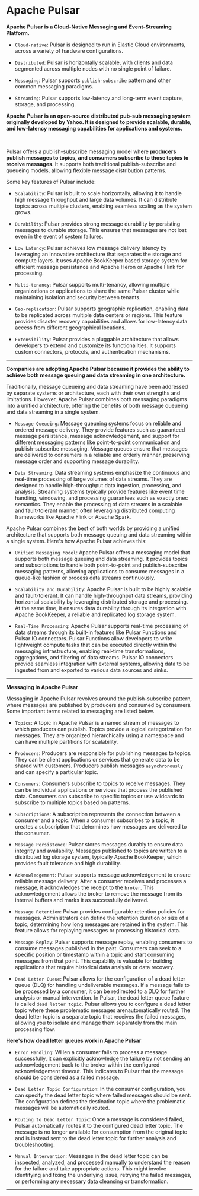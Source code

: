 # Apache Pulsar

**Apache Pulsar is a Cloud-Native Messaging and Event-Streaming Platform.**

- `Cloud-native`: Pulsar is designed to run in Elastic Cloud environments, across a variety of hardware configurations.

- `Distributed`: Pulsar is horizontally scalable, with clients and data segmented across multiple nodes with no single point of failure.

- `Messaging`: Pulsar supports `publish-subscribe` pattern and other common messaging paradigms.

- `Streaming`: Pulsar supports low-latency and long-term event capture, storage, and processing.

**Apache Pulsar is an open-source distributed pub-sub messaging system originally developed by Yahoo. It is designed to provide scalable, durable, and low-latency messaging capabilities for applications and systems.**

<br/>

Pulsar offers a publish-subscribe messaging model where **producers publish messages to topics, and consumers subscribe to those topics to receive messages**. It supports both traditional publish-subscribe and queueing models, allowing flexible message distribution patterns.

<p>Some key features of Pulsar include:</p>

- `Scalability`: Pulsar is built to scale horizontally, allowing it to handle high message throughput and large data volumes. It can distribute topics across multiple clusters, enabling seamless scaling as the system grows.

- `Durability`: Pulsar provides strong message durability by persisting messages to durable storage. This ensures that messages are not lost even in the event of system failures.

- `Low Latency`: Pulsar achieves low message delivery latency by leveraging an innovative architecture that separates the storage and compute layers. It uses Apache BookKeeper based storage system for efficient message persistance and Apache Heron or Apache Flink for processing.

- `Multi-tenancy`: Pulsar supports multi-tenancy, allowing multiple organizations or applications to share the same Pulsar cluster while maintaining isolation and security between tenants.

- `Geo-replication`: Pulsar supports geographic replication, enabling data to be replicated across multiple data centers or regions. This feature provides disaster recovery capabilities and allows for low-latency data access from different geographical locations.

- `Extensibility`: Pulsar provides a pluggable architecture that allows developers to extend and customize its functionalities. It supports custom connectors, protocols, and authentication mechanisms.

---

**Companies are adopting Apache Pulsar because it provides the ability to achieve both message queuing and data streaming in one architecture.**

<p>Traditionally, message queueing and data streaming have been addressed by separate systems or architecture, each with their own strengths and limitations. However, Apache Pulsar combines both messaging paradigms into a unified architecture, offering the benefits of both message queueing and data streaming in a single system.</p>

- `Message Queueing`: Message queueing systems focus on reliable and ordered message delivery. They provide features such as guaranteed message persistance, message acknowledgement, and support for different messaging patterns like point-to-point communication and publish-subscribe messaging. Message queues ensure that messages are delivered to consumers in a reliable and orderly manner, preserving message order and supporting message durability.

- `Data Streaming`: Data streaming systems emphasize the continuous and real-time processing of large volumes of data streams. They are designed to handle high-throughput data ingestion, processing, and analysis. Streaming systems typically provide features like event time handling, windowing, and processing guarantees such as exactly onec semantics. They enable the processing of data streams in a scalable and fault-tolerant manner, often leveraging distributed computing frameworks like Apache Flink or Apache Spark.

<p>Apache Pulsar combines the best of both worlds by providing a unified architecture that supports both message queuing and data streaming within a single system. Here's how Apache Pulsar achieves this:</p>

- `Unified Messaging Model`: Apache Pulsar offers a messaging model that supports both message queuing and data streaming. It provides topics and subscriptions to handle both point-to-point and publish-subscribe messaging patterns, allowing applications to consume messages in a queue-like fashion or process data streams continuously.

- `Scalability and Durability`: Apache Pulsar is built to be highly scalable and fault-tolerant. It can handle high-throughput data streams, providing horizontal scalability by leveraging distributed storage and processing. At the same time, it ensures data durability through its integration with Apache BookKeeper, a reliable and replicated log storage system.

- `Real-Time Processing`: Apache Pulsar supports real-time processing of data streams through its built-in features like Pulsar Functions and Pulsar IO connectors. Pulsar Functions allow developers to write lightweight compute tasks that can be executed directly within the messaging infrastructure, enabling real-time transformations, aggregations, and filtering of data streams. Pulsar IO connectors provide seamless integration with external systems, allowing data to be ingested from and exported to various data sources and sinks.

---

**Messaging in Apache Pulsar**

<p>Messaging in Apache Pulsar revolves around the publish-subscribe pattern, where messages are published by producers and consumed by consumers. Some important terms related to messaging are listed below.</p>

- `Topics`: A topic in Apache Pulsar is a named stream of messages to which producers can publish. Topics provide a logical categorization for messages. They are organized hierarchically using a namespace and can have multiple partitions for scalability.

- `Producers`: Producers are responsible for publishing messages to topics. They can be client applications or services that generate data to be shared with customers. Producers publish messages `asynchronously` and can specify a particular topic.

- `Consumers`: Consumers subscribe to topics to receive messages. They can be individual applications or services that process the published data. Consumers can subscribe to specific topics or use wildcards to subscribe to multiple topics based on patterns.

- `Subscriptions`: A subscription represents the connection between a consumer and a topic. When a consumer subscribes to a topic, it creates a subscription that determines how messages are delivered to the consumer.

- `Message Persistence`: Pulsar stores messages durably to ensure data integrity and availability. Messages published to topics are written to a distributed log storage system, typically Apache BookKeeper, which provides fault tolerance and high durability.

- `Acknowledgement`: Pulsar supports message acknowledgement to ensure reliable message delivery. After a consumer receives and processes a message, it acknowledges the receipt to the `broker`. This acknowledgement allows the broker to remove the message from its internal buffers and marks it as successfully delivered.

- `Message Retention`: Pulsar provides configurable retention policies for messages. Administrators can define the retention duration or size of a topic, determining how long messages are retained in the system. This feature allows for replaying messages or processing historical data.

- `Message Replay`: Pulsar supports message replay, enabling consumers to consume messages published in the past. Consumers can seek to a specific position or timestamp within a topic and start consuming messages from that point. This capability is valuable for building applications that require historical data analysis or data recovery.

- `Dead Letter Queue`: Pulsar allows for the configuration of a dead letter queue (DLQ) for handling undeliverable messages. If a message fails to be processed by a consumer, it can be redirected to a DLQ for further analysis or manual intervention. In Pulsar, the dead letter queue feature is called `dead letter topic`. Pulsar allows you to configure a dead letter topic where these problematic messages arenautomatically routed. The dead letter topic is a separate topic that receives the failed messages, allowing you to isolate and manage them separately from the main processing flow.

**Here's how dead letter queues work in Apache Pulsar**

- `Error Handling`: WHen a consumer fails to process a message successfully, it can explicitly acknowledge the failure by not sending an acknowledgement back to the broker within the configured acknowledgement timeout. This indicates to Pulsar that the message should be considered as a failed message.

- `Dead Letter Topic Configuration`: In the consumer configuration, you can specify the dead letter topic where failed messages should be sent. The configuration defines the destination topic where the problematic messages will be automatically routed.

- `Routing to Dead Letter Topic`: Once a message is considered failed, Pulsar automatically routes it to the configured dead letter topic. The message is no longer available for consumption from the original topic and is instead sent to the dead letter topic for further analysis and troubleshooting.

- `Manual Intervention`: Messages in the dead letter topic can be inspected, analyzed, and processed manually to understand the reason for the failure and take appropriate actions. This might involve identifying and fixing the underlying issue, retrying the failed messages, or performing any necessary data cleansing or transformation.

---
